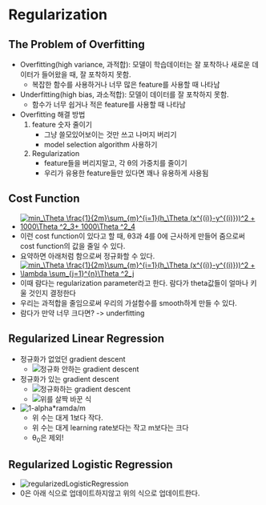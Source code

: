 # Regularization

## The Problem of Overfitting
- Overfitting(high variance, 과적합): 모델이 학습데이터는 잘 포착하나 새로운 데이터가 들어왔을 때, 잘 포착하지 못함.
    - 복잡한 함수를 사용하거나 너무 많은 feature를 사용할 때 나타남
- Underfitting(high bias, 과소적합): 모델이 데이터를 잘 포착하지 못함. 
    - 함수가 너무 쉽거나 적은 feature를 사용할 때 나타남
- Overfitting 해결 방법
    1. feature 숫자 줄이기
        - 그냥 쓸모있어보이는 것만 쓰고 나머지 버리기
        - model selection algorithm 사용하기
    2. Regularization
        - feature들을 버리지말고, 각 &theta;의 가중치를 줄이기
        - 우리가 유용한 feature들만 있다면 꽤나 유용하게 사용됨

## Cost Function
- <a href="https://www.codecogs.com/eqnedit.php?latex=min_\Theta&space;\frac{1}{2m}\sum_{m}^{i=1}(h_\Theta&space;(x^{(i)}-y^{(i)}))^2&space;&plus;&space;1000\Theta&space;^2_3&plus;&space;1000\Theta&space;^2_4" target="_blank"><img src="https://latex.codecogs.com/gif.latex?min_\Theta&space;\frac{1}{2m}\sum_{m}^{i=1}(h_\Theta&space;(x^{(i)}-y^{(i)}))^2&space;&plus;&space;1000\Theta&space;^2_3&plus;&space;1000\Theta&space;^2_4" title="min_\Theta \frac{1}{2m}\sum_{m}^{i=1}(h_\Theta (x^{(i)}-y^{(i)}))^2 + 1000\Theta ^2_3+ 1000\Theta ^2_4" /></a>
- 이런 cost function이 있다고 할 때, &theta;3과 4를 0에 근사하게 만들어 줌으로써 cost function의 값을 줄일 수 있다.
- 요약하면 아래처럼 함으로써 정규화할 수 있다.
- <a href="https://www.codecogs.com/eqnedit.php?latex=min_\Theta&space;\frac{1}{2m}\sum_{m}^{i=1}(h_\Theta&space;(x^{(i)}-y^{(i)}))^2&space;&plus;&space;\lambda&space;\sum_{j=1}^{n}\Theta&space;^2_j" target="_blank"><img src="https://latex.codecogs.com/gif.latex?min_\Theta&space;\frac{1}{2m}\sum_{m}^{i=1}(h_\Theta&space;(x^{(i)}-y^{(i)}))^2&space;&plus;&space;\lambda&space;\sum_{j=1}^{n}\Theta&space;^2_j" title="min_\Theta \frac{1}{2m}\sum_{m}^{i=1}(h_\Theta (x^{(i)}-y^{(i)}))^2 + \lambda \sum_{j=1}^{n}\Theta ^2_j" /></a>
- 이때 람다는 regularization parameter라고 한다. 람다가 theta값들이 얼마나 키울 것인지 결정한다
- 우리는 과적합을 줄임으로써 우리의 가설함수를 smooth하게 만들 수 있다.
- 람다가 만약 너무 크다면? -> underfitting

## Regularized Linear Regression
- 정규화가 없었던 gradient descent
    - ![정규화 안하는 gradient descent](http://www.holehouse.org/mlclass/07_Regularization_files/Image%20[5].png)
- 정규화가 있는 gradient descent
    - ![정규화하는 gradient descent](http://www.holehouse.org/mlclass/07_Regularization_files/Image%20[6].png)
    - ![위를 살짝 바꾼 식](http://www.holehouse.org/mlclass/07_Regularization_files/Image%20[7].png)
- ![1-alpha*ramda/m](http://www.holehouse.org/mlclass/07_Regularization_files/Image%20[9].png)
    - 위 수는 대게 1보다 작다.
    - 위 수는 대게 learning rate보다는 작고 m보다는 크다
    - &theta;<sub>0</sub>은 제외!

## Regularized Logistic Regression
- ![regularizedLogisticRegression](https://d3c33hcgiwev3.cloudfront.net/imageAssetProxy.v1/dfHLC70SEea4MxKdJPaTxA_306de28804a7467f7d84da0fe3ee9c7b_Screen-Shot-2016-12-07-at-10.49.02-PM.png?expiry=1624406400000&hmac=m9Gl4zWKJID-15CqIcIaQD08E5pXZ_hnzovb_dr0qLU)
- 0은 아래 식으로 업데이트하지않고 위의 식으로 업데이트한다.